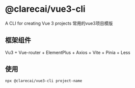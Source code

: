 # @clarecai/vue3-cli

A CLI for creating Vue 3 projects
常用的vue3项目模版

## 框架组件
Vu3 + Vue-router + ElementPlus + Axios + Vite + Pinia + Less

## 使用

```sh
npx @clarecai/vue3-cli project-name
```